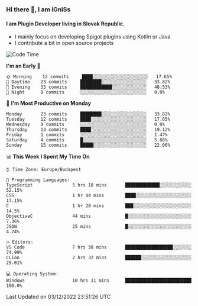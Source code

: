 ### Hi there 👋, I am iGniSs

#### I am Plugin Developer living in Slovak Republic.
- I mainly focus on developing Spigot plugins using Kotlin or Java
- I contribute a bit in open source projects

<!--START_SECTION:waka-->
![Code Time](http://img.shields.io/badge/Code%20Time-974%20hrs%2059%20mins-blue)

**I'm an Early 🐤** 

```text
🌞 Morning    12 commits     ████░░░░░░░░░░░░░░░░░░░░░   17.65% 
🌆 Daytime    23 commits     ████████░░░░░░░░░░░░░░░░░   33.82% 
🌃 Evening    33 commits     ████████████░░░░░░░░░░░░░   48.53% 
🌙 Night      0 commits      ░░░░░░░░░░░░░░░░░░░░░░░░░   0.0%

```
📅 **I'm Most Productive on Monday** 

```text
Monday       23 commits     ████████░░░░░░░░░░░░░░░░░   33.82% 
Tuesday      12 commits     ████░░░░░░░░░░░░░░░░░░░░░   17.65% 
Wednesday    0 commits      ░░░░░░░░░░░░░░░░░░░░░░░░░   0.0% 
Thursday     13 commits     ████░░░░░░░░░░░░░░░░░░░░░   19.12% 
Friday       1 commits      ░░░░░░░░░░░░░░░░░░░░░░░░░   1.47% 
Saturday     4 commits      █░░░░░░░░░░░░░░░░░░░░░░░░   5.88% 
Sunday       15 commits     █████░░░░░░░░░░░░░░░░░░░░   22.06%

```


📊 **This Week I Spent My Time On** 

```text
⌚︎ Time Zone: Europe/Budapest

💬 Programming Languages: 
TypeScript               5 hrs 18 mins       █████████████░░░░░░░░░░░░   52.15% 
CSS                      1 hr 44 mins        ████░░░░░░░░░░░░░░░░░░░░░   17.15% 
C                        1 hr 28 mins        ███░░░░░░░░░░░░░░░░░░░░░░   14.5% 
ObjectiveC               44 mins             █░░░░░░░░░░░░░░░░░░░░░░░░   7.36% 
JSON                     25 mins             █░░░░░░░░░░░░░░░░░░░░░░░░   4.24%

🔥 Editors: 
VS Code                  7 hrs 38 mins       ██████████████████░░░░░░░   74.99% 
CLion                    2 hrs 32 mins       ██████░░░░░░░░░░░░░░░░░░░   25.01%

💻 Operating System: 
Windows                  10 hrs 11 mins      █████████████████████████   100.0%

```


 Last Updated on 03/12/2022 23:51:26 UTC
<!--END_SECTION:waka-->